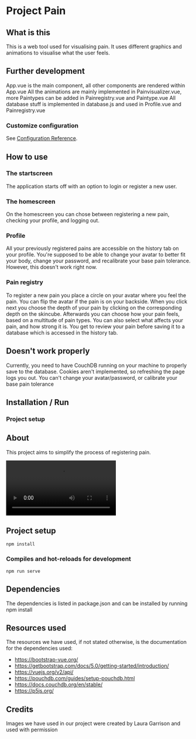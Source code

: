 # Project Pain

## What is this
This is a web tool used for visualising pain. It uses different graphics and animations to visualise what the user feels.

## Further development
App.vue is the main component, all other components are rendered within App.vue
All the animations are mainly implemented in Painvisualizer.vue, more Paintypes can be added in Painregistry.vue and Paintype.vue
All database stuff is implemented in database.js and used in Profile.vue and Painregistry.vue

### Customize configuration
See [Configuration Reference](https://cli.vuejs.org/config/).

## How to use
### The startscreen
The application starts off with an option to login or register a new user.

### The homescreen
On the homescreen you can chose between registering a new pain, checking your profile, and logging out.

### Profile
All your previously registered pains are accessible on the history tab on your profile.
You're supposed to be able to change your avatar to better fit your body, change your password, and recalibrate your base pain tolerance. However, this doesn't work right now.

### Pain registry
To register a new pain you place a circle on your avatar where you feel the pain. You can flip the avatar if the pain is on your backside.
When you click next you choose the depth of your pain by clicking on the corresponding depth on the skincube.
Afterwards you can choose how your pain feels, based on a multitude of pain types. You can also select what affects your pain, and how strong it is.
You get to review your pain before saving it to a database which is accessed in the history tab.


## Doesn't work properly

Currently, you need to have CouchDB running on your machine to properly save to the database.
Cookies aren't implemented, so refreshing the page logs you out.
You can't change your avatar/password, or calibrate your base pain tolerance

## Installation / Run
### Project setup
## About
This project aims to simplify the process of registering pain.

![Demo of the application´s visualization page](public/demo.mov)
## Project setup
```
npm install
```

### Compiles and hot-reloads for development
```
npm run serve
```


## Dependencies

The dependencies is listed in package.json and can be installed by running npm install

## Resources used

The resources we have used, if not stated otherwise, is the documentation for the dependencies used:
* https://bootstrap-vue.org/
* https://getbootstrap.com/docs/5.0/getting-started/introduction/
* https://vuejs.org/v2/api/
* https://pouchdb.com/guides/setup-pouchdb.html
* https://docs.couchdb.org/en/stable/
* https://p5js.org/

## Credits
Images we have used in our project were created by Laura Garrison and used with permission
